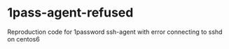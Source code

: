 # 1pass-agent-refused
Reproduction code for 1password ssh-agent with error connecting to sshd on centos6
